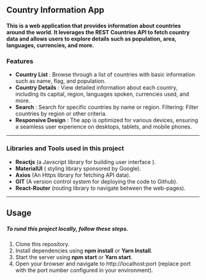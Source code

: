 ## Country Information App
#### This is a web application that provides information about countries around the world. It leverages the REST Countries API to fetch country data and allows users to explore details such as population, area, languages, currencies, and more.
### Features
* **Country List** : Browse through a list of countries with basic information such as name, flag, and population.
* **Country Details** : View detailed information about each country, including its capital, region, languages spoken, currencies used, and more.
* **Search** : Search for specific countries by name or region.
Filtering: Filter countries by region or other criteria.
* **Responsive Design** : The app is optimized for various devices, ensuring a seamless user experience on desktops, tablets, and mobile phones.

***
###  Libraries and Tools used in this project
* **Reactjs** (a Javscript library for building user interface ).
*  **MaterialUI** ( styling library sponsored by Google).
*  **Axios** (An Https library for fetching API data).
*  **GIT** (A version control system for deploying the code to Github).
*  **React-Router** (routing library to navigate between the web-pages).
 ___
## Usage
##### To rund this project locally, follow these steps.
1. Clone this repository.
2. Install dependencies using **npm install** or **Yarn Install**.
3. Start the server using **npm start** or **Yarn start**.
4. Open your browser and navigate to http://localhost:port (replace port with the port number configured in your environment).

